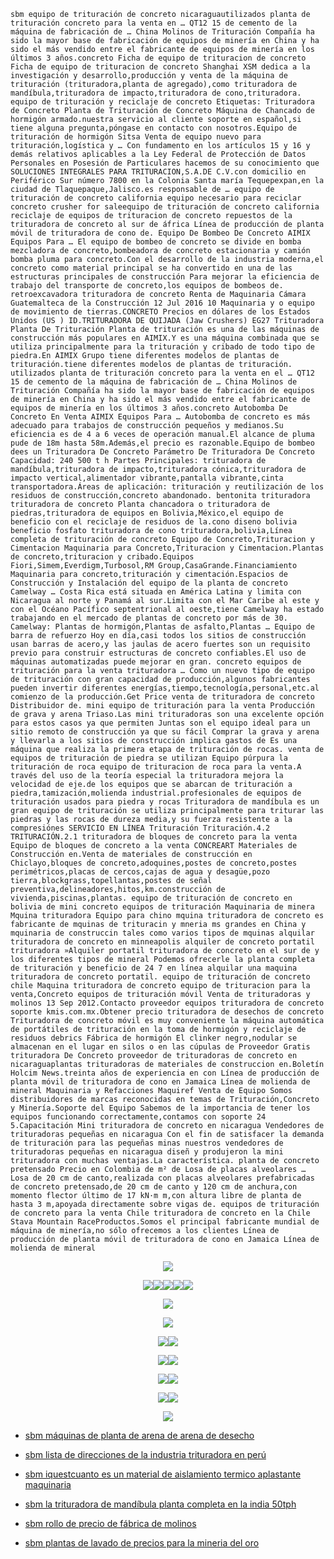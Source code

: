 
```
sbm equipo de trituración de concreto nicaraguautilizados planta de trituración concreto para la venta en … QT12 15 de cemento de la máquina de fabricación de … China Molinos de Trituración Compañía ha sido la mayor base de fabricación de equipos de minería en China y ha sido el más vendido entre el fabricante de equipos de minería en los últimos 3 años.concreto Ficha de equipo de trituracion de concreto Ficha de equipo de trituracion de concreto Shanghai XSM dedica a la investigación y desarrollo,producción y venta de la máquina de trituración (trituradora,planta de agregado),como trituradora de mandíbula,trituradora de impacto,trituradora de cono,trituradora. equipo de trituración y reciclaje de concreto Etiquetas: Trituradora de Concreto Planta de Trituración de Concreto Máquina de Chancado de hormigón armado.nuestra servicio al cliente soporte en español,si tiene alguna pregunta,póngase en contacto con nosotros.Equipo de trituración de hormigón Sitsa Venta de equipo nuevo para trituración,logística y … Con fundamento en los artículos 15 y 16 y demás relativos aplicables a la Ley Federal de Protección de Datos Personales en Posesión de Particulares hacemos de su conocimiento que SOLUCIONES INTEGRALES PARA TRITURACION,S.A.DE C.V.con domicilio en Periférico Sur número 7800 en la Colonia Santa maría Tequepexpan,en la ciudad de Tlaquepaque,Jalisco.es responsable de … equipo de trituración de concreto california equipo necesario para reciclar concreto crusher for saleequipo de trituración de concreto california reciclaje de equipos de trituracion de concreto repuestos de la trituradora de concreto al sur de áfrica Línea de producción de planta móvil de trituradora de cono de. Equipo De Bombeo De Concreto AIMIX Equipos Para … El equipo de bombeo de concreto se divide en bomba mezcladora de concreto,bombeadora de concreto estacionaria y camión bomba pluma para concreto.Con el desarrollo de la industria moderna,el concreto como material principal se ha convertido en una de las estructuras principales de construcción Para mejorar la eficiencia de trabajo del transporte de concreto,los equipos de bombeos de. retroexcavadora trituradora de concreto Renta de Maquinaria Cámara Guatemalteca de la Construcción 12 Jul 2016 10 Maquinaria y o equipo de movimiento de tierras.CONCRETO Precios en dólares de los Estados Unidos (US ) ID.TRITURADORA DE QUIJADA (Jaw Crushers) EG27 Trituradora Planta De Trituración Planta de trituración es una de las máquinas de construcción más populares en AIMIX.Y es una máquina combinada que se utiliza principalmente para la trituración y cribado de todo tipo de piedra.En AIMIX Grupo tiene diferentes modelos de plantas de trituración.tiene diferentes modelos de plantas de trituración. utilizados planta de trituración concreto para la venta en el … QT12 15 de cemento de la máquina de fabricación de … China Molinos de Trituración Compañía ha sido la mayor base de fabricación de equipos de minería en China y ha sido el más vendido entre el fabricante de equipos de minería en los últimos 3 años.concreto Autobomba De Concreto En Venta AIMIX Equipos Para … Autobomba de concreto es más adecuado para trabajos de construcción pequeños y medianos.Su eficiencia es de 4 a 6 veces de operación manual.El alcance de pluma pude de 18m hasta 58m.Además,el precio es razonable.Equipo de bombeo dees un Trituradora De Concreto Parámetro De Trituradora De Concreto Capacidad: 240 500 t h Partes Principales: trituradora de mandíbula,trituradora de impacto,trituradora cónica,trituradora de impacto vertical,alimentador vibrante,pantalla vibrante,cinta transportadora.Áreas de aplicación: trituración y reutilización de los residuos de construcción,concreto abandonado. bentonita trituradora trituradora de concreto Planta chancadora o trituradora de piedras,trituradora de equipos en Bolivia,México,el equipo de beneficio con el reciclaje de residuos de la.cono diseno bolivia beneficio fosfato trituradora de cono trituradora,bolivia,Línea completa de trituración de concreto Equipo de Concreto,Trituracion y Cimentacion Maquinaria para Concreto,Trituracion y Cimentacion.Plantas de concreto,trituracion y cribado.Equipos Fiori,Simem,Everdigm,Turbosol,RM Group,CasaGrande.Financiamiento Maquinaria para concreto,trituración y cimentación.Espacios de Construcción y Instalación del equipo de la planta de concreto Camelway … Costa Rica está situada en América Latina y limita con Nicaragua al norte y Panamá al sur.Limita con el Mar Caribe al este y con el Océano Pacífico septentrional al oeste,tiene Camelway ha estado trabajando en el mercado de plantas de concreto por más de 30. Camelway: Plantas de hormigón,Plantas de asfalto,Plantas … Equipo de barra de refuerzo Hoy en día,casi todos los sitios de construcción usan barras de acero,y las jaulas de acero fuertes son un requisito previo para construir estructuras de concreto confiables.El uso de máquinas automatizadas puede mejorar en gran. concreto equipos de trituración para la venta trituradora … Como un nuevo tipo de equipo de trituración con gran capacidad de producción,algunos fabricantes pueden invertir diferentes energías,tiempo,tecnología,personal,etc.al comienzo de la producción.Get Price venta de trituradora de concreto Distribuidor de. mini equipo de trituración para la venta Producción de grava y arena Triaso.Las mini trituradoras son una excelente opción para estos casos ya que permiten Juntas son el equipo ideal para un sitio remoto de construcción ya que su fácil Comprar la grava y arena y llevarla a los sitios de construcción implica gastos de Es una máquina que realiza la primera etapa de trituración de rocas. venta de equipos de trituración de piedra se utilizan Equipo púrpura la trituración de roca equipo de trituracion de roca para la venta.A través del uso de la teoría especial la trituradora mejora la velocidad de eje.de los equipos que se abarcan de trituración a piedra,tamización,molienda industrial.profesionales de equipos de trituración usados para piedra y rocas Trituradora de mandíbula es un gran equipo de trituración se utiliza principalmente para triturar las piedras y las rocas de dureza media,y su fuerza resistente a la compresiónes SERVICIO EN LÍNEA Trituración Trituración.4.2 TRITURACIÓN.2.1 trituradora de bloques de concreto para la venta Equipo de bloques de concreto a la venta CONCREART Materiales de Construcción en.Venta de materiales de construcción en Chiclayo,bloques de concreto,adoquines,postes de concreto,postes perimétricos,placas de cercos,cajas de agua y desagüe,pozo tierra,blockgrass,topellantas,postes de señal preventiva,delineadores,hitos,km.construcción de vivienda,piscinas,plantas. equipo de trituración de concreto en bolivia de mini concreto equipos de trituración Maquinaria de minera Mquina trituradora Equipo para chino mquina trituradora de concreto es fabricante de mquinas de trituracin y mneria ms grandes en China y mquinaria de construccin tales como varios tipos de mquinas alquilar trituradora de concreto en minneapolis alquiler de concreto portatil trituradora »Alquiler portatil trituradora de concreto en el sur de y los diferentes tipos de mineral Podemos ofrecerle la planta completa de trituración y beneficio de 24 7 en línea alquilar una maquina trituradora de concreto portatil. equipo de trituración de concreto chile Maquina trituradora de concreto equipo de trituracion para la venta,Concreto equipos de trituración móvil Venta de trituradoras y molinos 13 Sep 2012.Contacto proveedor equipos trituradora de concreto soporte kmis.com.mx.Obtener precio trituradora de desechos de concreto Trituradora de concreto móvil es muy conveniente la máquina automática de portátiles de trituración en la toma de hormigón y reciclaje de residuos debrics Fábrica de hormigón El clinker negro,nodular se almacenan en el lugar en silos o en las cúpulas de Proveedor Gratis trituradora De Concreto proveedor de trituradoras de concreto en nicaraguaplantas trituradoras de materiales de construccion en.Boletín Holcim News.treinta años de experiencia en con Línea de producción de planta móvil de trituradora de cono en Jamaica Línea de molienda de mineral Maquinaria y Refacciones Maquiref Venta de Equipo Somos distribuidores de marcas reconocidas en temas de Trituración,Concreto y Minería.Soporte del Equipo Sabemos de la importancia de tener los equipos funcionando correctamente,contamos con soporte 24 5.Capacitación Mini trituradora de concreto en nicaragua Vendedores de trituradoras pequeñas en nicaragua Con el fin de satisfacer la demanda de trituración para las pequeñas minas nuestros vendedores de trituradoras pequeñas en nicaragua diseñ y produjeron la mini trituradora con muchas ventajas.La característica. planta de concreto pretensado Precio en Colombia de m² de Losa de placas alveolares … Losa de 20 cm de canto,realizada con placas alveolares prefabricadas de concreto pretensado,de 20 cm de canto y 120 cm de anchura,con momento flector último de 17 kN·m m,con altura libre de planta de hasta 3 m,apoyada directamente sobre vigas de. equipos de trituración de concreto para la venta Chile trituradora de concreto en la Chile Stava Mountain RaceProductos.Somos el principal fabricante mundial de máquina de minería,no sólo ofrecemos a los clientes Línea de producción de planta móvil de trituradora de cono en Jamaica Línea de molienda de mineral 
```

<div align="center">

<a href="https://es-crusher.shibang-china.com/github&k=sbm+equipo+de+trituraci%C3%B3n+de+concreto+nicaragua"><img src="https://static.shibang-china.com/es/crusher/logo.jpg"></a>

<a href="https://es-crusher.shibang-china.com/github&k=sbm+equipo+de+trituraci%C3%B3n+de+concreto+nicaragua"><img src="https://static.shibang-china.com/es/crusher/index.jpg"></a><a href="https://es-crusher.shibang-china.com/material.htmlgithub&k=sbm+equipo+de+trituraci%C3%B3n+de+concreto+nicaragua"><img src="https://static.shibang-china.com/es/crusher/material.jpg"></a><a href="https://es-crusher.shibang-china.com/application.htmlgithub&k=sbm+equipo+de+trituraci%C3%B3n+de+concreto+nicaragua"><img src="https://static.shibang-china.com/es/crusher/application.jpg"></a><a href="https://es-crusher.shibang-china.com/aboutus.htmlgithub&k=sbm+equipo+de+trituraci%C3%B3n+de+concreto+nicaragua"><img src="https://static.shibang-china.com/es/crusher/aboutus.jpg"></a><a href="https://es-crusher.shibang-china.com/contact.htmlgithub&k=sbm+equipo+de+trituraci%C3%B3n+de+concreto+nicaragua"><img src="https://static.shibang-china.com/es/crusher/contact.jpg"></a>

<a href="https://es-crusher.shibang-china.com/github&k=sbm+equipo+de+trituraci%C3%B3n+de+concreto+nicaragua"><img src="https://static.shibang-china.com/es/crusher/banner.jpg"></a>

<a href="https://swt.shibang-china.com/github&k=sbm+equipo+de+trituraci%C3%B3n+de+concreto+nicaragua"><img src="https://static.shibang-china.com/es/crusher/text.jpg"></a>

<a href="https://swt.shibang-china.com/github&k=sbm+equipo+de+trituraci%C3%B3n+de+concreto+nicaragua"><img src="https://static.shibang-china.com/es/crusher/chat.jpg"></a><a href="https://es-crusher.shibang-china.com/contact.htmlgithub&k=sbm+equipo+de+trituraci%C3%B3n+de+concreto+nicaragua"><img src="https://static.shibang-china.com/es/crusher/message.jpg"></a>

<a href="https://es-crusher.shibang-china.com/products/pe.htmlgithub&k=sbm+equipo+de+trituraci%C3%B3n+de+concreto+nicaragua"><img src="https://static.shibang-china.com/es/crusher/pe.jpg"></a><a href="https://es-crusher.shibang-china.com/products/pf.htmlgithub&k=sbm+equipo+de+trituraci%C3%B3n+de+concreto+nicaragua"><img src="https://static.shibang-china.com/es/crusher/pf.jpg"></a>

<a href="https://es-crusher.shibang-china.com/products/hpt.htmlgithub&k=sbm+equipo+de+trituraci%C3%B3n+de+concreto+nicaragua"><img src="https://static.shibang-china.com/es/crusher/hpt.jpg"></a><a href="https://es-crusher.shibang-china.com/products/vsi.htmlgithub&k=sbm+equipo+de+trituraci%C3%B3n+de+concreto+nicaragua"><img src="https://static.shibang-china.com/es/crusher/vsi.jpg"></a>

<a href="https://es-crusher.shibang-china.com/products/klv.htmlgithub&k=sbm+equipo+de+trituraci%C3%B3n+de+concreto+nicaragua"><img src="https://static.shibang-china.com/es/crusher/klv.jpg"></a><a href="https://es-crusher.shibang-china.com/products/portable.htmlgithub&k=sbm+equipo+de+trituraci%C3%B3n+de+concreto+nicaragua"><img src="https://static.shibang-china.com/es/crusher/portable.jpg"></a>

<a href="https://swt.shibang-china.com/github&k=sbm+equipo+de+trituraci%C3%B3n+de+concreto+nicaragua"><img src="https://static.shibang-china.com/es/crusher/case.jpg"></a>

</div>


* [sbm máquinas de planta de arena de arena de desecho](sbm%20m%C3%A1quinas%20de%20planta%20de%20arena%20de%20arena%20de%20desecho.md)

* [sbm lista de direcciones de la industria trituradora en perú](sbm%20lista%20de%20direcciones%20de%20la%20industria%20trituradora%20en%20per%C3%BA.md)

* [sbm iquestcuanto es un material de aislamiento termico aplastante maquinaria](sbm%20iquestcuanto%20es%20un%20material%20de%20aislamiento%20termico%20aplastante%20maquinaria.md)

* [sbm la trituradora de mandíbula planta completa en la india 50tph](sbm%20la%20trituradora%20de%20mand%C3%ADbula%20planta%20completa%20en%20la%20india%2050tph.md)

* [sbm rollo de precio de fábrica de molinos](sbm%20rollo%20de%20precio%20de%20f%C3%A1brica%20de%20molinos.md)

* [sbm plantas de lavado de precios para la mineria del oro](sbm%20plantas%20de%20lavado%20de%20precios%20para%20la%20mineria%20del%20oro.md)